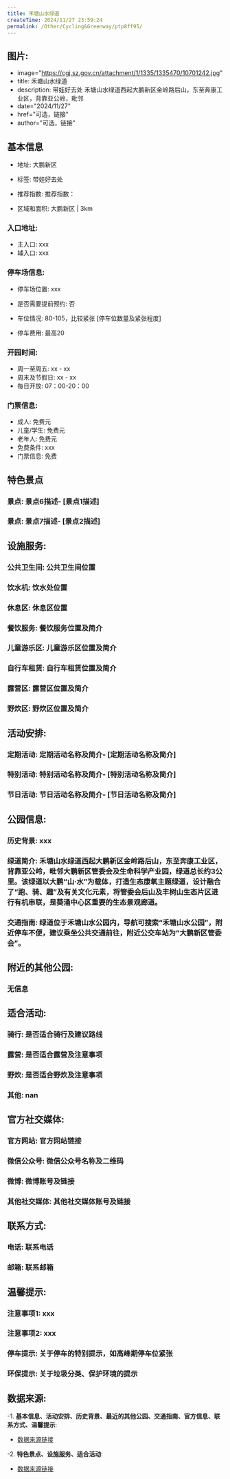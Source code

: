 ```yaml
---
title: 禾塘山水绿道
createTime: 2024/11/27 23:59:24
permalink: /Other/Cycling&Greenway/ptp8ff95/
---
```

## 图片:
- image="https://cgj.sz.gov.cn/attachment/1/1335/1335470/10701242.jpg"
- title: 禾塘山水绿道
- description: 带娃好去处 禾塘山水绿道西起大鹏新区金岭路后山，东至奔康工业区，背靠亚公岭，毗邻
- date="2024/11/27"
- href="可选，链接"
- author="可选，链接"
## 基本信息

- 地址: 大鹏新区

- 标签: 带娃好去处

- 推荐指数: 推荐指数：

- 区域和面积: 大鹏新区 | 3km

### 入口地址:
- 主入口: xxx
- 辅入口: xxx
### 停车场信息:
- 停车场位置: xxx

- 是否需要提前预约: 否

- 车位情况: 80-105，比较紧张 [停车位数量及紧张程度]

- 停车费用: 最高20

### 开园时间:
- 周一至周五: xx - xx
- 周末及节假日: xx - xx
- 每日开放: 07：00-20：00

### 门票信息:
- 成人: 免费元
- 儿童/学生: 免费元
- 老年人: 免费元
- 免费条件: xxx
- 门票信息: 免费
## 特色景点
### 景点: 景点6描述- [景点1描述]
### 景点: 景点7描述- [景点2描述]
## 设施服务:
### 公共卫生间: 公共卫生间位置
### 饮水机: 饮水处位置
### 休息区: 休息区位置
### 餐饮服务: 餐饮服务位置及简介
### 儿童游乐区: 儿童游乐区位置及简介
### 自行车租赁: 自行车租赁位置及简介
### 露营区: 露营区位置及简介
### 野炊区: 野炊区位置及简介

## 活动安排:
### 定期活动: 定期活动名称及简介- [定期活动名称及简介]
### 特别活动: 特别活动名称及简介- [特别活动名称及简介]
### 节日活动: 节日活动名称及简介- [节日活动名称及简介]
## 公园信息:
### 历史背景: xxx
### 绿道简介: 禾塘山水绿道西起大鹏新区金岭路后山，东至奔康工业区，背靠亚公岭，毗邻大鹏新区管委会及生命科学产业园，绿道总长约3公里。该绿道以大鹏“山·水”为载体，打造生态康氧主题绿道，设计融合了“跑、骑、趣”及有关文化元素，将管委会后山及丰树山生态片区进行有机串联，是葵涌中心区重要的生态景观廊道。
### 交通指南: 绿道位于禾塘山水公园内，导航可搜索“禾塘山水公园”，附近停车不便，建议乘坐公共交通前往，附近公交车站为“大鹏新区管委会”。

## 附近的其他公园:
### 无信息

## 适合活动:
### 骑行: 是否适合骑行及建议路线
### 露营: 是否适合露营及注意事项
### 野炊: 是否适合野炊及注意事项
### 其他: nan

## 官方社交媒体:
### 官方网站: 官方网站链接
### 微信公众号: 微信公众号名称及二维码
### 微博: 微博账号及链接
### 其他社交媒体: 其他社交媒体账号及链接

## 联系方式:
### 电话: 联系电话
### 邮箱: 联系邮箱

## 温馨提示:
### 注意事项1: xxx
### 注意事项2: xxx
### 停车提示: 关于停车的特别提示，如高峰期停车位紧张
### 环保提示: 关于垃圾分类、保护环境的提示

## 数据来源:
-1. **基本信息、活动安排、历史背景、最近的其他公园、交通指南、官方信息、联系方式、温馨提示**:
- [数据来源链接](https://cgj.sz.gov.cn/xsmh/gysz/szld/content/post_10701242.html)

-2. **特色景点、设施服务、适合活动**:
- [数据来源链接](https://cgj.sz.gov.cn/xsmh/gysz/szld/content/post_10701242.html)


